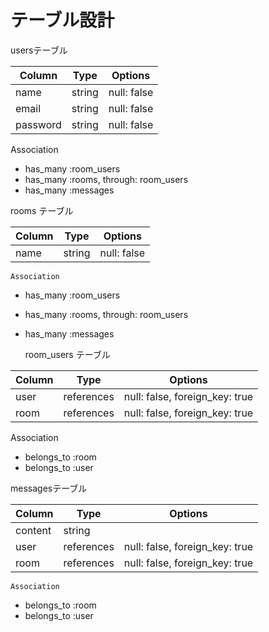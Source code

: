 # テーブル設計

   usersテーブル

| Column   |   Type    |  Options      |
| -------- | ------   |  ------------ |
| name     | string   | null: false   |
| email    | string   | null: false   |
| password | string   | null: false   |

   Association

- has_many :room_users
- has_many :rooms, through: room_users
- has_many :messages

 rooms テーブル

| Column   |  Type   | Options     |
| -------- | ------- | ----------- |
| name     | string  | null: false |

    Association

- has_many :room_users
- has_many :rooms, through: room_users
- has_many :messages

   room_users テーブル

| Column   |  Type      | Options                        |
| -------- | ---------- | ------------------------------ |
| user     | references | null: false, foreign_key: true |
| room     | references | null: false, foreign_key: true |

   Association

- belongs_to :room
- belongs_to :user

 messagesテーブル

| Column  | Type       | Options                        |
| ------- | ---------- | ------------------------------ |
| content | string     |                                |
| user    | references | null: false, foreign_key: true |
| room    | references | null: false, foreign_key: true |

    Association

- belongs_to :room
- belongs_to :user
